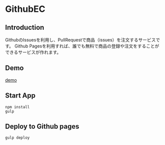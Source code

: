 # GithubEC

## Introduction

GithubのIssuesを利用し、PullRequestで商品（issues）を注文するサービスです。
Github Pagesを利用すれば、誰でも無料で商品の登録や注文をすることができるサービスが作れます。

## Demo

[demo](http://ganezasan.github.io/GithubEC/)

## Start App

```
npm install
gulp
```

## Deploy to Github pages

```
gulp deploy
```

